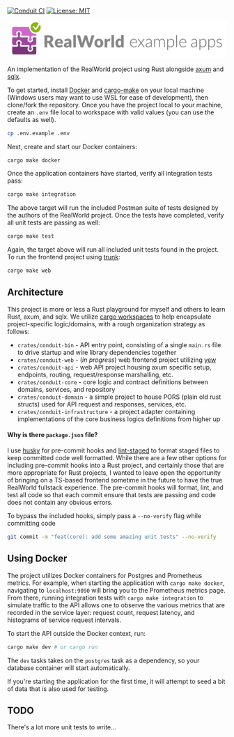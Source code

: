 [![Conduit CI](https://github.com/JoeyMckenzie/realworld-rust-axum-sqlx/actions/workflows/ci.yml/badge.svg)](https://github.com/JoeyMckenzie/realworld-rust-axum-sqlx/actions/workflows/ci.yml) [![License: MIT](https://img.shields.io/badge/License-MIT-yellow.svg)](https://opensource.org/licenses/MIT)

![realworld_logo](/realworld-dual-mode.png)

An implementation of the RealWorld project using Rust
alongside [axum](https://github.com/tokio-rs/axum) and [sqlx](https://github.com/launchbadge/sqlx).

To get started, install [Docker](https://www.docker.com/) and [cargo-make](https://github.com/sagiegurari/cargo-make)
on your local machine (Windows users may want to use WSL for ease of development), then clone/fork the repository. Once
you have the project
local to your machine, create an `.env` file local to workspace with valid values (you can use the defaults as well).

```bash
cp .env.example .env
```

Next, create and start our Docker containers:

```bash
cargo make docker
```

Once the application containers have started, verify all integration tests pass:

```bash
cargo make integration
```

The above target will run the included Postman suite of tests designed by the authors of the RealWorld project.
Once the tests have completed, verify all unit tests are passing as well:

```bash
cargo make test
```

Again, the target above will run all included unit tests found in the project. To run the frontend project
using [trunk](https://trunkrs.dev/):

```bash
cargo make web
```

## Architecture

This project is more or less a Rust playground for myself and others to learn Rust, axum, and sqlx.
We utilize [cargo workspaces](https://doc.rust-lang.org/book/ch14-03-cargo-workspaces.html) to help encapsulate
project-specific logic/domains, with a rough organization strategy as follows:

- `crates/conduit-bin` - API entry point, consisting of a single `main.rs` file to drive startup and wire library
  dependencies together
- `crates/conduit-web` - (*in progress*) web frontend project utilizing [yew](https://yew.rs/)
- `crates/conduit-api` - web API project housing axum specific setup, endpoints, routing, request/response marshalling,
  etc.
- `crates/conduit-core` - core logic and contract definitions between domains, services, and repository
- `crates/conduit-domain` - a simple project to house PORS (plain old rust structs) used for API request and responses,
  services, etc.
- `crates/conduit-infrastructure` - a project adapter containing implementations of the core business logics definitions
  from
  higher up

#### Why is there `package.json` file?

I use [husky](https://github.com/typicode/husky) for pre-commit hooks
and [lint-staged](https://www.npmjs.com/package/lint-staged)
to format staged files to keep committed code well formatted. While there are a few other options for including
pre-commit hooks
into a Rust project, and certainly those that are more appropriate for Rust projects, I wanted to leave open the
opportunity
of bringing on a TS-based frontend sometime in the future to have the true RealWorld fullstack experience. The
pre-commit hooks will format, lint, and test all code so that each commit ensure that tests are passing and code does
not contain any obvious errors.

To bypass the included hooks, simply pass a `--no-verify` flag while committing code

```bash
git commit -m "feat(core): add some amazing unit tests" --no-verify
```

## Using Docker

The project utilizes Docker containers for Postgres and Prometheus metrics. For example, when starting the
application with `cargo make docker`, navigating to `localhost:9090` will bring you to the Prometheus metrics page.
From there, running integration tests with `cargo make integration` to simulate traffic to the API allows one to observe
the
various
metrics that are recorded in the service layer: request count, request latency, and histograms of service request
intervals.

To start the API outside the Docker context, run:

```bash
cargo make dev # or cargo run
```

The `dev` tasks takes on the `postgres` task as a dependency, so your database container will start automatically.

If you're starting the application for the first time, it will attempt to seed a bit of data that is also used for
testing.

## TODO

There's a lot more unit tests to write...